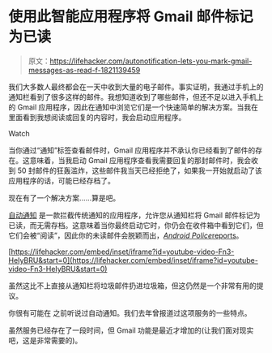 # 使用此智能应用程序将 Gmail 邮件标记为已读

> 原文：<https://lifehacker.com/autonotification-lets-you-mark-gmail-messages-as-read-f-1821139459>

我们大多数人最终都会在一天中收到大量的电子邮件。事实证明，我通过手机上的通知栏看到了很多这样的邮件。我想知道收到了哪些邮件，但还不足以进入手机上的 Gmail 应用程序，因此在通知中浏览它们是一个快速简单的解决方案。当我在里面看到我想阅读或回复的内容时，我会启动应用程序。

Watch

当你通过“通知”标签查看邮件时，Gmail 应用程序并不承认你已经看到了邮件的存在。这意味着，当我启动 Gmail 应用程序查看我需要回复的那封邮件时，我会收到 50 封邮件的狂轰滥炸，这些邮件我当天已经拒绝了，如果我一开始就启动了该应用程序的话，可能已经存档了。

现在有了一个解决方案……算是吧。

[自动通知](https://play.google.com/store/apps/details?id=com.joaomgcd.autonotification&rdid=com.joaomgcd.autonotification) 是一款拦截传统通知的应用程序，允许您从通知栏将 Gmail 邮件标记为已读，而无需存档。这意味着当你最终启动它时，你仍会在收件箱中看到它们，但它们会被“阅读”，因此你的未读邮件会脱颖而出，[*Android Police*reports](http://www.androidpolice.com/2017/12/07/autonotification-lets-add-mark-read-icon-gmail-notifications/)。

 [https://lifehacker.com/embed/inset/iframe?id=youtube-video-Fn3-HeIyBRU&start=0](https://lifehacker.com/embed/inset/iframe?id=youtube-video-Fn3-HeIyBRU&start=0) 

虽然这比不上直接从通知栏将垃圾邮件扔进垃圾箱，但这仍然是一个非常有用的提议。

你很有可能在 之前听说过自动通知。我们去年曾报道过这项服务的一些特点。

虽然服务已经存在了一段时间，但 Gmail 功能是最近才增加的(让我们面对现实吧，这是非常需要的)。